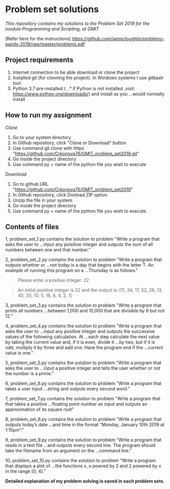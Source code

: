 # Problem set solutions

*This repository contains my solutions to the Problem Set 2019 for the module Programming and    Scripting, at GMIT*

[Refer here for the instructions] https://github.com/ianmcloughlin/problems-pands-2019/raw/master/problems.pdf

## Project requirements

1. Internet connection to be able download or clone the project
2. Installed git (for clonning the project). In Windows systems I use gitbash tool
3. Python 3.7 pre-installed (
..* if Python is not installed ,visit:  https://www.python.org/downloads/) and install as you ...would normally install


## How to run my assignment

*Clone*

1. Go to your system directory
2. In Github repository, click "Clone or Download" button
3. Use command git clone with https "https://github.com/Crkonova76/GMIT_problem_set2019.git"
4. Go inside the project directory
5. Use command py + name of the python file you wish to execute

*Download*

1. Go to github URL "https://github.com/Crkonova76/GMIT_problem_set2019"
2. In Github repository, click Donload ZIP option
3. Unzip the file in your system
4. Go inside the project directory
5. Use command py + name of the python file you wish to execute

## Contents of files

1, problem_set_1.py contains the solution to problem "Write a program that asks the user to ...input any poisitive integer and outputs the sum of all numbers between one and that number." 

2, problem_set_2.py contains the solution to problem "Write a program that outputs whether or ...not today is a day that begins with the letter T. An example of running this program on a ...Thursday is as follows."
>Please enter a positive integer: 22

>An initial positive integer is 22 and the output is: [11, 34, 17, 52, 26, 13, 40, 20, 10, 5, 16, 8, 4, 2, 1]


3, problem_set_3.py contains the solution to problem "Write a program that prints all numbers ...between 1,000 and 10,000 that are divisible by 6 but not 12."

4, problem_set_4.py contains the solution to problem "Write a program that asks the user to ...input any positive integer and outputs the successive values of the following calculation. At ...each step calculate the next value by taking the current value and, if it is even, divide it ...by two, but if it is odd, multiply it by three and add one. Have the program end if the ...current value is one."

5, problem_set_5.py contains the solution to problem "Write a program that asks the user to ...input a positive integer and tells the user whether or not the number is a prime."

6, problem_set_6.py contains the solution to problem "Write a program that takes a user input ...string and outputs every second word."

7, problem_set_7.py contains the solution to problem "Write a program that that takes a positive ...floating point number as input and outputs an approximation of its square root"

8, problem_set_8.py contains the solution to problem "Write a program that outputs today’s date ...and time in the format “Monday, January 10th 2019 at 1:15pm”."

9, problem_set_9.py contains the solution to problem "Write a program that reads in a text file ...and outputs every second line. The program should take the filename from an argument on the ...command line."

10, problem_set_10.py contains the solution to problem "Write a program that displays a plot of ...the functions x, x powred by 2 and 2 powered by x in the range [0, 4]."
 
**Detailed explanation of my problem solving is saved in each problem sets.**